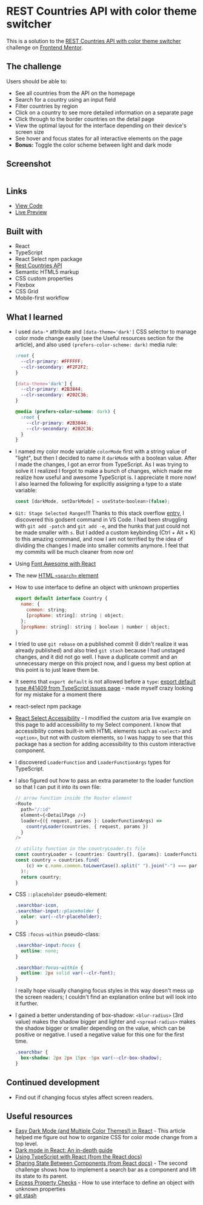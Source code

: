 # REST Countries API with color theme switcher

This is a solution to the [REST Countries API with color theme switcher](https://www.frontendmentor.io/challenges/rest-countries-api-with-color-theme-switcher-5cacc469fec04111f7b848ca) challenge on [Frontend Mentor](https://www.frontendmentor.io/). 

## The challenge

Users should be able to:

- See all countries from the API on the homepage
- Search for a country using an input field
- Filter countries by region
- Click on a country to see more detailed information on a separate page
- Click through to the border countries on the detail page
- View the optimal layout for the interface depending on their device's screen size
- See hover and focus states for all interactive elements on the page
- **Bonus:** Toggle the color scheme between light and dark mode

## Screenshot

![]()

## Links

- [View Code](https://www.example.com)
- [Live Preview](https://www.example.com)

## Built with

<!-- TODO: Fix this list -->
- React
- TypeScript
- React Select npm package
- [Rest Countries API](https://restcountries.com/)
- Semantic HTML5 markup
- CSS custom properties
- Flexbox
- CSS Grid
- Mobile-first workflow

## What I learned

- I used ```data-*``` attribute and ```[data-theme='dark']``` CSS selector to manage color mode change easily (see the Useful resources section for the article), and also used ```(prefers-color-scheme: dark)``` media rule:

  ```css
  :root {
    --clr-primary: #FFFFFF;
    --clr-secondary: #F2F2F2;
  }

  [data-theme='dark'] {
    --clr-primary: #2B3844;
    --clr-secondary: #202C36;
  }

  @media (prefers-color-scheme: dark) {
    :root {
      --clr-primary: #2B3844;
      --clr-secondary: #202C36;
    }
  }
  ```

- I named my color mode variable ```colorMode``` first with a string value of "light", but then I decided to name it ```darkMode``` with a boolean value. After I made the changes, I got an error from TypeScript. As I was trying to solve it I realized I forgot to make a bunch of changes, which made me realize how useful and awesome TypeScript is. I appreciate it more now! I also learned the following for explicitly assigning a type to a state variable:

  ```js
  const [darkMode, setDarkMode] = useState<boolean>(false);
  ```

- ```Git: Stage Selected Ranges```!!! Thanks to this stack overflow [entry](https://stackoverflow.com/a/65649756), I discovered this godsent command in VS Code. I had been struggling with ```git add -patch``` and ```git add -e```, and the hunks that just could not be made smaller with ```s```. But I added a custom keybinding (Ctrl + Alt + K) to this amazing command, and now I am not terrified by the idea of dividing the changes I made into smaller commits anymore. I feel that my commits will be much cleaner from now on!

- Using [Font Awesome with React](https://docs.fontawesome.com/web/use-with/react/add-icons#add-individual-icons-explicitly)

- The new [HTML ```<search>``` element](https://developer.mozilla.org/en-US/docs/Web/HTML/Element/search)

- How to use interface to define an object with unknown properties 
  ```js
  export default interface Country {
    name: {
      common: string;
      [propName: string]: string | object;
    };
    [propName: string]: string | boolean | number | object;
  }
  ```

- I tried to use ```git rebase``` on a published commit (I didn't realize it was already published) and also tried ```git stash``` because I had unstaged changes, and it did not go well. I have a duplicate commit and an unnecessary merge on this project now, and I guess my best option at this point is to just leave them be.

- It seems that ```export default``` is not allowed before a ```type```: [export default type #41409 from TypeScript issues page](https://github.com/microsoft/TypeScript/issues/41409) - made myself crazy looking for my mistake for a moment there

- react-select npm package

- [React Select Accessibility](https://react-select.com/advanced#accessibility) - I modified the custom aria live example on this page to add accessibility to my Select component. I know that accessibility comes built-in with HTML elements such as ```<select>``` and ```<option>```, but not with custom elements, so I was happy to see that this package has a section for adding accessibility to this custom interactive component.

- I discovered ```LoaderFunction``` and ```LoaderFunctionArgs``` types for TypeScript.

- I also figured out how to pass an extra parameter to the loader function so that I can put it into its own file:

  ```js
  // arrow function inside the Router element
  <Route
    path="/:id"
    element={<DetailPage />}
    loader={({ request, params }: LoaderFunctionArgs) =>
      countryLoader(countries, { request, params })
    }
  />

  // utility function in the countryLoader.ts file
  const countryLoader = (countries: Country[], {params}: LoaderFunctionArgs): Country => {
  const country = countries.find(
      (c) => c.name.common.toLowerCase().split(" ").join("-") === params.id
    )!;
    return country;
  }
  ```

- CSS ```::placeholder``` pseudo-element:

  ```css
  .searchbar-icon,
  .searchbar-input::placeholder {
    color: var(--clr-placeholder);
  }
  ```
- CSS ```:focus-within``` pseudo-class:

  ```css
  .searchbar-input:focus {
    outline: none;
  }

  .searchbar:focus-within {
    outline: 2px solid var(--clr-font);
  }
  ```
  I really hope visually changing focus styles in this way doesn't mess up the screen readers; I couldn't find an explanation online but will look into it further.

- I gained a better understanding of box-shadow: ```<blur-radius>``` (3rd value) makes the shadow bigger and lighter and ```<spread-radius>``` makes the shadow bigger or smaller depending on the value, which can be positive or negative. I used a negative value for this one for the first time.

  ```css
  .searchbar {
    box-shadow: 2px 2px 15px -5px var(--clr-box-shadow);
  }
  ```

## Continued development

- Find out if changing focus styles affect screen readers.

## Useful resources

- [Easy Dark Mode (and Multiple Color Themes!) in React](https://css-tricks.com/easy-dark-mode-and-multiple-color-themes-in-react/) - This article helped me figure out how to organize CSS for color mode change from a top level.
- [Dark mode in React: An in-depth guide](https://blog.logrocket.com/dark-mode-react-in-depth-guide/)
- [Using TypeScript with React (from the React docs)](https://react.dev/learn/typescript)
- [Sharing State Between Components (from React docs)](https://react.dev/learn/sharing-state-between-components#challenges) - The second challenge shows how to implement a search bar as a component and lift its state to its parent.
- [Excess Property Checks](https://www.typescriptlang.org/docs/handbook/2/objects.html#excess-property-checks) - How to use interface to define an object with unknown properties 
- [git stash](https://www.atlassian.com/git/tutorials/saving-changes/git-stash)